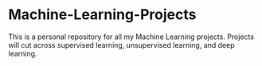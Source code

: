 # Machine-Learning-Projects
This is a personal repository for all my Machine Learning projects. Projects will cut across supervised learning, unsupervised learning, and deep learning.
